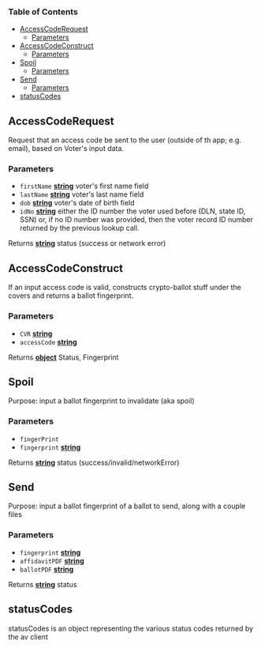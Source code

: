 <!-- Generated by documentation.js. Update this documentation by updating the source code. -->

### Table of Contents

*   [AccessCodeRequest][1]
    *   [Parameters][2]
*   [AccessCodeConstruct][3]
    *   [Parameters][4]
*   [Spoil][5]
    *   [Parameters][6]
*   [Send][7]
    *   [Parameters][8]
*   [statusCodes][9]

## AccessCodeRequest

Request that an access code be sent to the user
(outside of th app; e.g. email), based on Voter's
input data.

### Parameters

*   `firstName` **[string][10]** voter's first name field
*   `lastName` **[string][10]** voter's last name field
*   `dob` **[string][10]** voter's date of birth field
*   `idNo` **[string][10]** either the ID number the voter used before
    (DLN, state ID, SSN) or, if no ID number was provided, then
    the voter record ID number returned by the previous lookup call.

Returns **[string][10]** status (success or network error)

## AccessCodeConstruct

If an input access code is valid, constructs crypto-ballot stuff
under the covers and returns a ballot fingerprint.

### Parameters

*   `CVR` **[string][10]** 
*   `accessCode` **[string][10]** 

Returns **[object][11]** Status, Fingerprint

## Spoil

Purpose: input a ballot fingerprint to invalidate
(aka spoil)

### Parameters

*   `fingerPrint`  
*   `fingerprint` **[string][10]** 

Returns **[string][10]** status (success/invalid/networkError)

## Send

Purpose: input a ballot fingerprint of a ballot to send, along with
a couple files

### Parameters

*   `fingerprint` **[string][10]** 
*   `affidavitPDF` **[string][10]** 
*   `ballotPDF` **[string][10]** 

Returns **[string][10]** status

## statusCodes

statusCodes is an object representing the various status codes
returned by the av client

[1]: #accesscoderequest

[2]: #parameters

[3]: #accesscodeconstruct

[4]: #parameters-1

[5]: #spoil

[6]: #parameters-2

[7]: #send

[8]: #parameters-3

[9]: #statuscodes

[10]: https://developer.mozilla.org/docs/Web/JavaScript/Reference/Global_Objects/String

[11]: https://developer.mozilla.org/docs/Web/JavaScript/Reference/Global_Objects/Object
